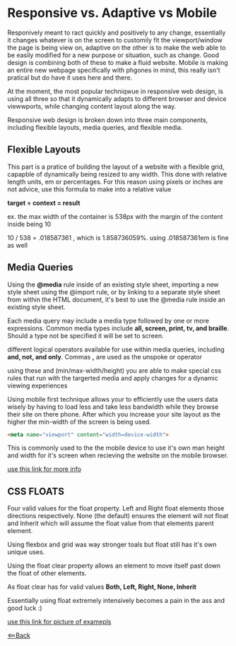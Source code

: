 # Responsive vs. Adaptive vs Mobile

Responively meant to ract quickly and positively to any change, essentially it changes whatever is on the screen to customily fit the viewport/window the page is being view on, adaptive on the other is to make the web able to be easily modified for a new purpose or situation, such as change. Good design is combining both of these to make a fluid website. Mobile is making an entire new webpage specifically with phgones in mind, this really isn't pratical but do have it uses here and there.  

At the moment, the most popular techniqwue in responsive web design, is using all three so that it dynamically adapts to different browser and device viewwports, while changing content layout along the way.  

Responsive web design is broken down into three main components, including flexible layouts, media queries, and flexible media.  

## Flexible Layouts  

This part is a pratice of building the layout of a website with a flexible grid, capapble of dynamically being resized to any width. This done with relative length units, em or percentages. For this reason using pixels or inches are not advice, use this formula to make into a relative value  

**target ÷ context = result**  

ex. the max width of the container is 538px with the margin of the content inside being 10  

10 / 538 = .018587361 , which is 1.858736059%.  using .018587361em is fine as well  

## Media Queries  

Using the **@media** rule inside of an existing style sheet, importing a new style sheet using the @import rule, or by linking to a separate style sheet from within the HTML document, it's best to use the @media rule inside an existing style sheet.  

Each media query may include a media type followed by one or more expressions. Common media types include **all, screen, print, tv, and braille**.  Should a type not be specified it will be set to screen.  

different logical operators available for use within media queries, including **and, not, and only**. Commas **,** are used as the unspoke or operator

using these and (min/max-width/height) you are able to make special css rules that run with the targerted media and apply changes for a dynamic viewing experiences  


Using mobile first technique allows your to efficiently use the users data wisely by having to load less and take less bandwidth while they browse their site on there phone. After which you increase your site layout as the higher the min-width of the screen is being used.  

``` html
<meta name="viewport" content="width=device-width"> 
```  

This is commonly used to the the mobile device to use it's own man height and width for it's screen when recieving the website on the mobile browser.  

[use this link for more info](https://learn.shayhowe.com/advanced-html-css/responsive-web-design/#flexible-layouts)  


## CSS FLOATS  

Four valid values for the float property. Left and Right float elements those directions respectively. None (the default) ensures the element will not float and Inherit which will assume the float value from that elements parent element.  

Using flexbox and grid was way stronger toals but float still has it's own unique uses.  

Using the float clear property allows an element to move itself past down the float of other elements.

As float clear has for valid values **Both, Left, Right, None, Inherit**

Essentially using float extremely intensively becomes a pain in the ass and good luck :)


[use this link for picture of examepls](https://css-tricks.com/all-about-floats/)


[<==Back](../README.md)